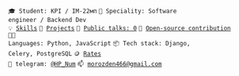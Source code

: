 <code>🎓 Student: KPI / IM-22мп</code>
<code>👷 Speciality: Software engineer / Backend Dev</code><br>
<code>💡 [Skills](SKILLS.md)</code>
<code>🧻 [Projects](PROJECTS.md)</code>
<code>📢 [Public talks: 0](TALKS.md)</code>
<code>👀 [Open-source contribution](CONTRIBUTION.md)</code><br>
<code>🧑‍💻 Languages: Python, JavaScript</code>
<code>📦 Tech stack: Django, Celery, PostgreSQL</code>
<code>🪙 [Rates](RATES.md)</code><br>
<code>💬 telegram: [@HP_Num](https://t.me/HP_Num)</code>
<code>📫 [morozden466@gmail.com](mailto:morozden466@gmail.com)</code>
